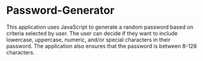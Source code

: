 # Password-Generator

This application uses JavaScript to generate a random password based on criteria selected by user. The user can decide if they want to include lowercase, uppercase, numeric, and/or special characters in their password. The application also ensures that the password is between 8-128 characters. 
